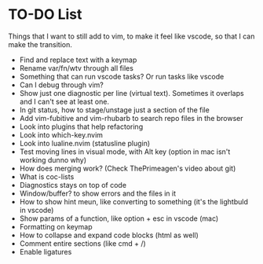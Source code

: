 # TO-DO List

Things that I want to still add to vim, to make it feel like vscode, so that I can make the transition.

- Find and replace text with a keymap
- Rename var/fn/wtv through all files
- Something that can run vscode tasks? Or run tasks like vscode
- Can I debug through vim?
- Show just one diagnostic per line (virtual text). Sometimes it overlaps and I can't see at least one. 
- In git status, how to stage/unstage just a section of the file
- Add vim-fubitive and vim-rhubarb to search repo files in the browser
- Look into plugins that help refactoring
- Look into which-key.nvim
- Look into lualine.nvim (statusline plugin)
- Test moving lines in visual mode, with Alt key (option in mac isn't working dunno why)
- How does merging work? (Check ThePrimeagen's video about git)
- What is coc-lists
- Diagnostics stays on top of code
- Window/buffer? to show errors and the files in it
- How to show hint meun, like converting to something (it's the lightbuld in vscode)
- Show params of a function, like option + esc in vscode (mac)
- Formatting on keymap
- How to collapse and expand code blocks (html as well)
- Comment entire sections (like cmd + /)
- Enable ligatures
